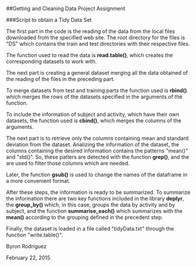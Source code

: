 ##Getting and Cleaning Data Project Assignment

###Script to obtain a Tidy Data Set


The first part in the code is the reading of the data from the local files downloaded from the specified web site. The root directory for the files is "DS" which contains the train and test directories with their respective files.

The function used to read the data is **read.table()**, which creates the corresponding datasets to work with.

The next part is creating a general dataset merging all the data obtained of the reading of the files in the preceding part. 

To merge datasets from test and training parts the function used is **rbind()** which merges the rows of the datasets specified in the arguments of the function.

To include the information of subject and activity, which have their own datasets, the function used is **cbind()**, which merges the columns of the arguments.

The next part is to retrieve only the columns containing mean and standard deviation from the dataset. Analizing the information of the dataset, the columns containing the desired information contains the patterns "mean()" and "std()". So, these patters are detected with the function **grep()**, and the are used to filter those columns which are needed.

Later, the function **gsub()** is used to change the names of the dataframe in a more convenient format.

After these steps, the information is ready to be summarized. To summarize the information there are two key functions included in the library **deplyr**, the **group_by()** which, in this case, groups the data by activity and by subject, and the function **summarise_each()** which summarizes with the **mean()** according to the grouping defined in the precedent step.

Finally, the dataset is loaded in a file called "tidyData.txt" through the function "write.table()".



Byron Rodríguez

February 22, 2015